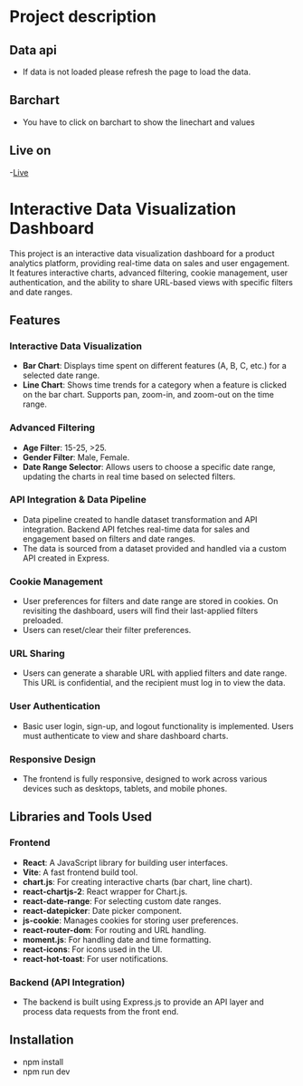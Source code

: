 # Project description

## Data api 

- If data is not loaded please refresh the page to load the data.

## Barchart

- You have to click on barchart to show the linechart and values

## Live on

-[Live](https://dashboard-client-v1lugmiyc-priyavrat-kumars-projects.vercel.app)


# Interactive Data Visualization Dashboard

This project is an interactive data visualization dashboard for a product analytics platform, providing real-time data on sales and user engagement. It features interactive charts, advanced filtering, cookie management, user authentication, and the ability to share URL-based views with specific filters and date ranges.

## Features

### Interactive Data Visualization
- **Bar Chart**: Displays time spent on different features (A, B, C, etc.) for a selected date range.
- **Line Chart**: Shows time trends for a category when a feature is clicked on the bar chart. Supports pan, zoom-in, and zoom-out on the time range.

### Advanced Filtering
- **Age Filter**: 15-25, >25.
- **Gender Filter**: Male, Female.
- **Date Range Selector**: Allows users to choose a specific date range, updating the charts in real time based on selected filters.

### API Integration & Data Pipeline
- Data pipeline created to handle dataset transformation and API integration. Backend API fetches real-time data for sales and engagement based on filters and date ranges.
- The data is sourced from a dataset provided and handled via a custom API created in Express.

### Cookie Management
- User preferences for filters and date range are stored in cookies. On revisiting the dashboard, users will find their last-applied filters preloaded.
- Users can reset/clear their filter preferences.

### URL Sharing
- Users can generate a sharable URL with applied filters and date range. This URL is confidential, and the recipient must log in to view the data.

### User Authentication
- Basic user login, sign-up, and logout functionality is implemented. Users must authenticate to view and share dashboard charts.

### Responsive Design
- The frontend is fully responsive, designed to work across various devices such as desktops, tablets, and mobile phones.

## Libraries and Tools Used

### Frontend
- **React**: A JavaScript library for building user interfaces.
- **Vite**: A fast frontend build tool.
- **chart.js**: For creating interactive charts (bar chart, line chart).
- **react-chartjs-2**: React wrapper for Chart.js.
- **react-date-range**: For selecting custom date ranges.
- **react-datepicker**: Date picker component.
- **js-cookie**: Manages cookies for storing user preferences.
- **react-router-dom**: For routing and URL handling.
- **moment.js**: For handling date and time formatting.
- **react-icons**: For icons used in the UI.
- **react-hot-toast**: For user notifications.

### Backend (API Integration)
- The backend is built using Express.js to provide an API layer and process data requests from the front end.

## Installation

- npm install
- npm run dev


